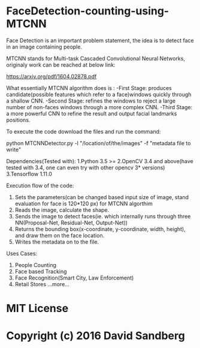 # FaceDetection-counting-using-MTCNN
Face Detection is an important problem statement, the idea is to detect face in an image containing people.

MTCNN stands for Multi-task Cascaded Convolutional Neural Networks, originaly work can be reached at below link:

https://arxiv.org/pdf/1604.02878.pdf

What essentially MTCNN algorithm does is :
-First Stage: produces candidate(possible features which refer to a face)windows quickly through a shallow CNN.
-Second Stage: refines the windows to reject a large number of non-faces windows through a more complex CNN.
-Third Stage: a more powerful CNN to refine the result and output facial landmarks positions.

To execute the code download the files 
and run the command:

python MTCNNDetector.py -l "/location/of/the/images" -f "metadata file to write"

Dependencies(Tested with):
1.Python 3.5 >=
2.OpenCV 3.4 and above(have tested with 3.4, one can even try with other opencv 3* versions)
3.Tensorflow 1.11.0

Execution flow of the code:
1. Sets the parameters(can be changed based input size of image, stand evaluation for face is 120*120 px) for MTCNN algorthim
2. Reads the image, calculate the shape.
3. Sends the image to detect faces(ie. which internally runs through three NN(Proposal-Net, Residual-Net, Output-Net))
4. Returns the bounding box(x-coordinate, y-coordinate, width, height), and draw them on the face location.
5. Writes the metadata on to the file.

Uses Cases:
1. People Counting
2. Face based Tracking
3. Face Recognition(Smart City, Law Enforcement)
4. Retail Stores
...more...

# MIT License
# 
# Copyright (c) 2016 David Sandberg
# 
